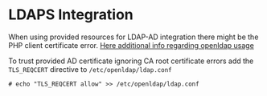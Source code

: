 # LDAPS Integration

When using provided resources for LDAP-AD integration there might be the PHP client certificate error.
[Here additional info regarding openldap usage](https://www.openldap.org/lists/openldap-technical/201110/msg00154.html)

To trust provided AD certificate ignoring CA root certificate errors add the `TLS_REQCERT` directive to `/etc/openldap/ldap.conf`
```
# echo "TLS_REQCERT allow" >> /etc/openldap/ldap.conf
```

